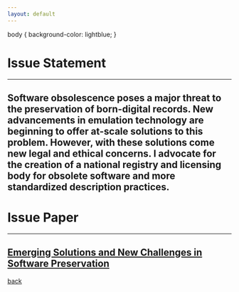 ```yaml
---
layout: default
---
```


body {
  background-color: lightblue;
}


# Issue Statement
*** 


## Software obsolescence poses a major threat to the preservation of born-digital records. New advancements in emulation technology are beginning to offer at-scale solutions to this problem.  However, with these solutions come new legal and ethical concerns. I advocate for the creation of a national registry and licensing body for obsolete software and more standardized description practices. 





# Issue Paper
***
## [Emerging Solutions and New Challenges in Software Preservation](./assets/IssuePaper.pdf)
[back](./)
